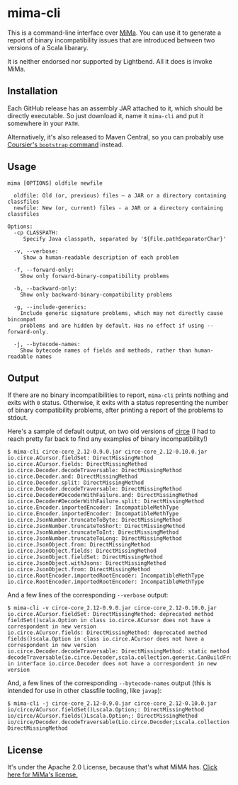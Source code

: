 # mima-cli

This is a command-line interface over [MiMa](https://github.com/lightbend/mima). You can use it to generate a report of
binary incompatibility issues that are introduced between two versions of a Scala libarary.

It is neither endorsed nor supported by Lightbend. All it does is invoke MiMa.

## Installation

Each GitHub release has an assembly JAR attached to it, which should be directly executable. So just download it, name
it `mima-cli` and put it somewhere in your `PATH`.

Alternatively, it's also released to Maven Central, so you can probably use [Coursier's `bootstrap` command](https://get-coursier.io/docs/cli-bootstrap)
instead.

## Usage

```
mima [OPTIONS] oldfile newfile

  oldfile: Old (or, previous) files – a JAR or a directory containing classfiles
  newfile: New (or, current) files - a JAR or a directory containing classfiles
  
Options:
  -cp CLASSPATH:
     Specify Java classpath, separated by '${File.pathSeparatorChar}'
     
  -v, --verbose:
     Show a human-readable description of each problem
     
  -f, --forward-only:
    Show only forward-binary-compatibility problems
    
  -b, --backward-only:
    Show only backward-binary-compatibility problems
    
  -g, --include-generics:
    Include generic signature problems, which may not directly cause bincompat
    problems and are hidden by default. Has no effect if using --forward-only.
    
  -j, --bytecode-names:
    Show bytecode names of fields and methods, rather than human-readable names
```

## Output
If there are no binary incompatibilities to report, `mima-cli` prints nothing and exits with `0` status. Otherwise,
it exits with a status representing the number of binary compatibility problems, after printing a report of the problems
to stdout.

Here's a sample of default output, on two old versions of [circe](https://github.com/circe/circe) (I had to reach pretty
far back to find any examples of binary incompatibility!)

```
$ mima-cli circe-core_2.12-0.9.0.jar circe-core_2.12-0.10.0.jar
io.circe.ACursor.fieldSet: DirectMissingMethod
io.circe.ACursor.fields: DirectMissingMethod
io.circe.Decoder.decodeTraversable: DirectMissingMethod
io.circe.Decoder.and: DirectMissingMethod
io.circe.Decoder.split: DirectMissingMethod
io.circe.Decoder.decodeTraversable: DirectMissingMethod
io.circe.Decoder#DecoderWithFailure.and: DirectMissingMethod
io.circe.Decoder#DecoderWithFailure.split: DirectMissingMethod
io.circe.Encoder.importedEncoder: IncompatibleMethType
io.circe.Encoder.importedEncoder: IncompatibleMethType
io.circe.JsonNumber.truncateToByte: DirectMissingMethod
io.circe.JsonNumber.truncateToShort: DirectMissingMethod
io.circe.JsonNumber.truncateToInt: DirectMissingMethod
io.circe.JsonNumber.truncateToLong: DirectMissingMethod
io.circe.JsonObject.from: DirectMissingMethod
io.circe.JsonObject.fields: DirectMissingMethod
io.circe.JsonObject.fieldSet: DirectMissingMethod
io.circe.JsonObject.withJsons: DirectMissingMethod
io.circe.JsonObject.from: DirectMissingMethod
io.circe.RootEncoder.importedRootEncoder: IncompatibleMethType
io.circe.RootEncoder.importedRootEncoder: IncompatibleMethType
```

And a few lines of the corresponding `--verbose` output:

```
$ mima-cli -v circe-core_2.12-0.9.0.jar circe-core_2.12-0.10.0.jar
io.circe.ACursor.fieldSet: DirectMissingMethod: deprecated method fieldSet()scala.Option in class io.circe.ACursor does not have a correspondent in new version
io.circe.ACursor.fields: DirectMissingMethod: deprecated method fields()scala.Option in class io.circe.ACursor does not have a correspondent in new version
io.circe.Decoder.decodeTraversable: DirectMissingMethod: static method decodeTraversable(io.circe.Decoder,scala.collection.generic.CanBuildFrom)io.circe.Decoder in interface io.circe.Decoder does not have a correspondent in new version
```

And, a few lines of the corresponding `--bytecode-names` output (this is intended for use in other classfile tooling, like `javap`):

```
$ mima-cli -j circe-core_2.12-0.9.0.jar circe-core_2.12-0.10.0.jar
io/circe/ACursor.fieldSet()Lscala.Option;: DirectMissingMethod
io/circe/ACursor.fields()Lscala.Option;: DirectMissingMethod
io/circe/Decoder.decodeTraversable(Lio.circe.Decoder;Lscala.collection.generic.CanBuildFrom;)Lio.circe.Decoder;: DirectMissingMethod
```

## License

It's under the Apache 2.0 License, because that's what MiMA has. [Click here for MiMa's license.](https://github.com/lightbend/mima/blob/main/LICENSE)


